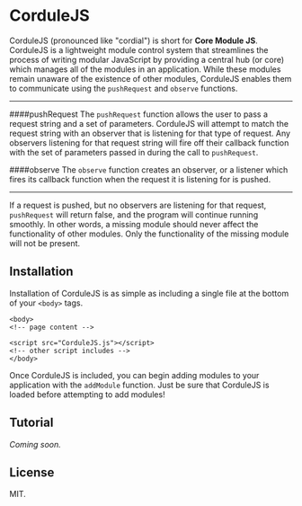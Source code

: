 CorduleJS
==========

CorduleJS (pronounced like "cordial") is short for **Core Module JS**. CorduleJS is a lightweight module control system that streamlines the process of writing modular JavaScript by providing a central hub (or core) which manages all of the modules in an application. While these modules remain unaware of the existence of other modules, CorduleJS enables them to communicate using the `pushRequest` and `observe` functions. 

--------

####pushRequest
The `pushRequest` function allows the user to pass a request string and a set of parameters. CorduleJS will attempt to match the request string with an observer that is listening for that type of request. Any observers listening for that request string will fire off their callback function with the set of parameters passed in during the call to `pushRequest`.

####observe
The `observe` function creates an observer, or a listener which fires its callback function when the request it is listening for is pushed.

--------

If a request is pushed, but no observers are listening for that request, `pushRequest` will return false, and the program will continue running smoothly. In other words, a missing module should never affect the functionality of other modules. Only the functionality of the missing module will not be present. 

Installation
--------------

Installation of CorduleJS is as simple as including a single file at the bottom of your `<body>` tags.
```
<body>
<!-- page content -->

<script src="CorduleJS.js"></script>
<!-- other script includes -->
</body>
```

Once CorduleJS is included, you can begin adding modules to your application with the `addModule` function. Just be sure that CorduleJS is loaded before attempting to add modules!

Tutorial
---------
*Coming soon.*

License
-------------
MIT.
